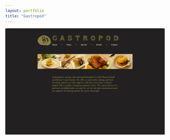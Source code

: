 ```yaml
---
layout: portfolio
title: "Gastropod"
---
```

[![Gastropod](/assets/portfolio/gastropod.png)](/assets/portfolio/gastropod.png)
